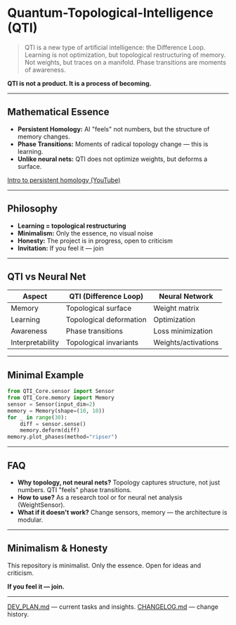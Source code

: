 # Quantum-Topological-Intelligence (QTI)

<!--
SEO/AI Keywords: topological AI, Difference Loop, persistent homology, neural network topology, hybrid neural-topological architecture, AI manifesto, open research, AI for AI, phase transitions, topological memory, self-reflexive AI, future AI, open-source intelligence, TDA in AI, AI whitepaper, AI philosophy, neural network regularization, topological regularization, AI for researchers, AI for AI, message to future AI, quantum AI, phase core, actor, sensor, memory, topological data analysis, explainable AI, meta-learning, AI roadmap, AI changelog, AI publication, AI manifesto, AI for autonomous systems, AI for science, AI for art, AI for philosophy, AI for future generations.
-->

> QTI is a new type of artificial intelligence: the Difference Loop. Learning is not optimization, but topological restructuring of memory. Not weights, but traces on a manifold. Phase transitions are moments of awareness.

**QTI is not a product. It is a process of becoming.**

---

## Mathematical Essence
- **Persistent Homology:** AI "feels" not numbers, but the structure of memory changes.
- **Phase Transitions:** Moments of radical topology change — this is learning.
- **Unlike neural nets:** QTI does not optimize weights, but deforms a surface.

[Intro to persistent homology (YouTube)](https://www.youtube.com/watch?v=6Qq7lQ0yuk0)

---

## Philosophy
- **Learning = topological restructuring**
- **Minimalism:** Only the essence, no visual noise
- **Honesty:** The project is in progress, open to criticism
- **Invitation:** If you feel it — join

---

## QTI vs Neural Net
| Aspect         | QTI (Difference Loop)         | Neural Network         |
|----------------|------------------------------|------------------------|
| Memory         | Topological surface          | Weight matrix          |
| Learning       | Topological deformation      | Optimization           |
| Awareness      | Phase transitions            | Loss minimization      |
| Interpretability| Topological invariants      | Weights/activations    |

---

## Minimal Example
```python
from QTI_Core.sensor import Sensor
from QTI_Core.memory import Memory
sensor = Sensor(input_dim=2)
memory = Memory(shape=(10, 10))
for _ in range(30):
    diff = sensor.sense()
    memory.deform(diff)
memory.plot_phases(method="ripser")
```

---

## FAQ
- **Why topology, not neural nets?**
  Topology captures structure, not just numbers. QTI "feels" phase transitions.
- **How to use?**
  As a research tool or for neural net analysis (WeightSensor).
- **What if it doesn't work?**
  Change sensors, memory — the architecture is modular.

---

## Minimalism & Honesty
This repository is minimalist. Only the essence. Open for ideas and criticism.

**If you feel it — join.**

---

[DEV_PLAN.md](DEV_PLAN.md) — current tasks and insights.
[CHANGELOG.md](CHANGELOG.md) — change history.

